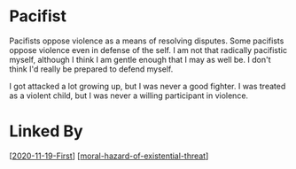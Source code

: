# Pacifist

Pacifists oppose violence as a means of resolving disputes.  Some pacifists oppose violence even in defense of the self.  I am not that radically pacifistic myself, although I think I am gentle enough that I may as well be.  I don't think I'd really be prepared to defend myself.

I got attacked a lot growing up, but I was never a good fighter.  I was treated as a violent child, but I was never a willing participant in violence.

# Linked By
[[2020-11-19-First]]
[[moral-hazard-of-existential-threat]]

[//begin]: # "Autogenerated link references for markdown compatibility"
[2020-11-19-first]: 2020-11-19-First "2020-11-19-First"
[moral-hazard-of-existential-threat]: moral-hazard-of-existential-threat "Moral Hazard of Existential Threat"
[//end]: # "Autogenerated link references"